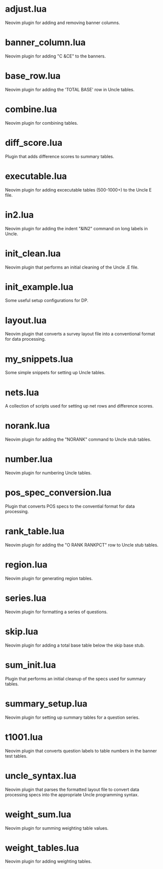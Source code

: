 # adjust.lua
Neovim plugin for adding and removing banner columns.

# banner_column.lua
Neovim plugin for adding "C &CE" to the banners.

# base_row.lua
Neovim plugin for adding the 'TOTAL BASE' row in Uncle tables.

# combine.lua
Neovim plugin for combining tables.

# diff_score.lua
Plugin that adds difference scores to summary tables.

# executable.lua
Neovim plugin for adding excecutable tables (500-1000+) to the Uncle E file.

# in2.lua
Neovim plugin for adding the indent "&IN2" command on long labels in Uncle.

# init_clean.lua
Neovim plugin that performs an initial cleaning of the Uncle .E file.

# init_example.lua
Some useful setup configurations for DP.

# layout.lua
Neovim plugin that converts a survey layout file into a conventional format for data processing.

# my_snippets.lua
Some simple snippets for setting up Uncle tables.

# nets.lua
A collection of scripts used for setting up net rows and difference scores.

# norank.lua
Neovim plugin for adding the "NORANK" command to Uncle stub tables.

# number.lua
Neovim plugin for numbering Uncle tables.

# pos_spec_conversion.lua
Plugin that converts POS specs to the convential format for data processing.

# rank_table.lua
Neovim plugin for adding the "O RANK RANKPCT" row to Uncle stub tables.

# region.lua
Neovim plugin for generating region tables.

# series.lua
Neovim plugin for formatting a series of questions.

# skip.lua
Neovim plugin for adding a total base table below the skip base stub.

# sum_init.lua
Plugin that performs an initial cleanup of the specs used for summary tables.

# summary_setup.lua
Neovim plugin for setting up summary tables for a question series.

# t1001.lua
Neovim plugin that converts question labels to table numbers in the banner test tables.

# uncle_syntax.lua
Neovim plugin that parses the formatted layout file to convert data processing specs into the appropriate Uncle programming syntax.

# weight_sum.lua
Neovim plugin for summing weighting table values.

# weight_tables.lua
Neovim plugin for adding weighting tables.
